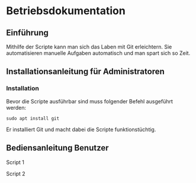 # Betriebsdokumentation
## Einführung 

Mithilfe der Scripte kann man sich das Laben mit Git erleichtern. Sie automatisieren manuelle Aufgaben automatisch und man spart sich so Zeit.
## Installationsanleitung für Administratoren

### Installation

Bevor die Scripte ausführbar sind muss folgender Befehl ausgeführt werden:
```
sudo apt install git
```
Er installiert Git und macht dabei die Scripte funktionstüchtig.

## Bediensanleitung Benutzer

Script 1

Script 2
